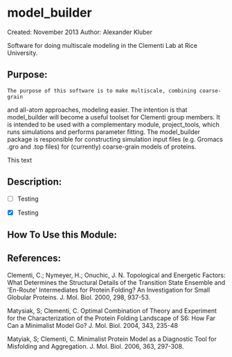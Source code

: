 
model_builder
=============
Created: November 2013
Author: Alexander Kluber

Software for doing multiscale modeling in the Clementi Lab at Rice University. 

Purpose:
--------
    The purpose of this software is to make multiscale, combining coarse-grain
and all-atom approaches, modeling easier. The intention is that model_builder
will become a useful toolset for Clementi group members. It is intended to be
used with a complementary module, project_tools, which runs simulations and
performs parameter fitting. 
    The model_builder package is responsible for constructing simulation input
files (e.g. Gromacs .gro and .top files) for (currently) coarse-grain models
of proteins.

This text

Description:
------------

- [ ] Testing
- [x] Testing


How To Use this Module:
-----------------------

References:
-----------
Clementi, C.; Nymeyer, H.; Onuchic, J. N.  Topological and Energetic
Factors: What Determines the Structural Details of the Transition State
Ensemble and 'En-Route' Intermediates for Protein Folding? An Investigation
for Small Globular Proteins. J. Mol. Biol. 2000, 298, 937-53.

Matysiak, S; Clementi, C. Optimal Combination of Theory and Experiment for
the Characterization of the Protein Folding Landscape of S6: How Far Can a
Minimalist Model Go?  J. Mol. Biol. 2004, 343, 235-48

Matyiak, S; Clementi, C. Minimalist Protein Model as a Diagnostic Tool for
Misfolding and Aggregation. J. Mol. Biol.  2006, 363, 297-308.
